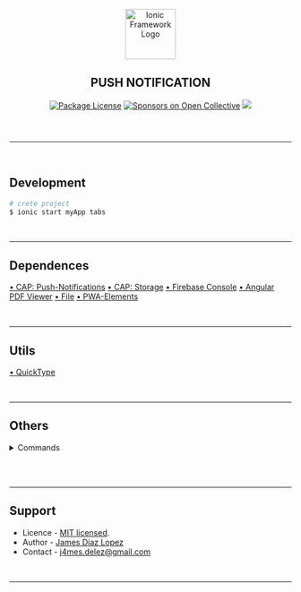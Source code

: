 <header>
  <p align="center">
    <a href="https://ionicframework.com/docs/developing/starting/" target="blank"><img src="https://ionicframework.com/docs/logos/ionic-text-docs-light.svg" width="90" alt="Ionic Framework Logo" /></a>
    <h2 align="center">PUSH NOTIFICATION</h2>
  </p>
  <section align="center">
  <a href="#"><img src="https://img.shields.io/npm/l/@nestjs/core.svg" alt="Package License" /></a>
  <a href="#"><img src="https://opencollective.com/nest/sponsors/badge.svg" alt="Sponsors on Open Collective" /></a>
  <a href="#"><img src="https://img.shields.io/twitter/follow/nestframework.svg?style=social&label=134%20Followers"></a>
  </section>
</header>
<hr/><br/>

<!-- %%%%%%%%%%%%%%%%%%%%%%%%%%%%%%%%%%%%%%%%%%%%%%%%%%%%%% -->

## Development

```bash
# crete project
$ ionic start myApp tabs

```

<br/><hr/>

## Dependences

[• CAP: Push-Notifications](https://ionicframework.com/docs/native/push-notifications)
[• CAP: Storage](https://ionicframework.com/docs/vue/storage)
[• Firebase Console](https://console.firebase.google.com/u/0/project/ionic-test-f7b5c/notification/compose?hl=es-419&campaignId=3502158233058825973)
[• Angular PDF Viewer](https://www.npmjs.com/package/ng2-pdf-viewer)
[• File](https://danielsogl.gitbook.io/awesome-cordova-plugins/file)
[• PWA-Elements](https://ionicframework.com/docs/v6/vue/your-first-app#pwa-elements)

<br/><hr/>

## Utils

[• QuickType](https://app.quicktype.io/)

<br/><hr/>

## Others

<!-- %%%%%%%%%%%%%%%%%%%%%%%%%%%%%%%%%%%%%%%% -->

<details><summary>Commands</summary>

```bash
# Dependencies
$ npm i cordova-plugin-file
$ npm i @ionic/pwa-elements
$ npm i @awesome-cordova-plugins/file
$ npm i ng2-pdf-viewer

# My Build
$ ionic build
$ ionic cap build android
$ ionic cap sync android
$ ionic cap update android
$ ionic cap open android
$ ionic cap run android -l --external

## OBS:
1. Project Structure [TR] >  Verify Android Gradle Plugin Version (7.2.2 / 7.3.3)
2. Settings > Build > Build Tools > Gradle > Gradle JDK (17)

# Build
$ ionic cap build android $ ionic cap build ios $ ionic cap build android --prod --release $ ionic cap build ios --prod --release

# Implementations
$ ionic cap add android $ ionic cap add ios $ ionic cap copy android $ ionic cap copy ios $ ionic cap open android $ ionic cap open ios

# Sync and update
$ ionic cap sync android $ ionic cap sync ios $ ionic cap update android $ ionic cap update ios

# Run
$ ionic cap run android $ ionic cap run ios $ ionic cap run android -l --external $ ionic cap run ios -l --external


```

</details><br/>

<!-- %%%%%%%%%%%%%%%%%%%%%%%%%%%%%%%%%%%%%%%% -->

<br/><hr/>

## Support

- Licence - [MIT licensed](LICENSE).
- Author - [James Diaz Lopez](https://www.linkedin.com/in/james-jalz/)
- Contact - [j4mes.delez@gmail.com](mailto:j4mes.delez@gmail.com)

<br/><hr/>

<!-- References -->
<!--
Push Notifications FCM ionic capacitor V3
https://www.youtube.com/watch?v=qAkCjAgusIc

push notification in ionic capacitor app
https://www.youtube.com/watch?v=Z9_laCsphR4

Ionic firebase push notification | ionic push notification using firebase cloud messaging
https://www.youtube.com/watch?v=yDJl-q19mH4

Ionic firebase push notification | ionic push notification using firebase cloud messaging
https://www.youtube.com/watch?v=5Fy5N9xtThg
 -->

